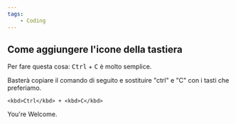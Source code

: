 ```yaml
---
tags:
    - Coding
---
```


## Come aggiungere l'icone della tastiera

Per fare questa cosa: <kbd>Ctrl</kbd> + <kbd>C</kbd> è molto semplice.

Basterà copiare il comando di seguito e sostituire "ctrl" e "C" con i tasti che preferiamo.

```
<kbd>Ctrl</kbd> + <kbd>C</kbd>
```

You're Welcome.